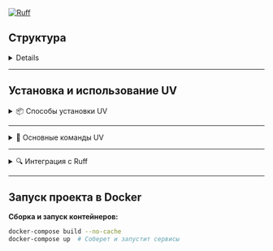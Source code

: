 
[![Ruff](https://github.com/khoshov/pythonbooks/actions/workflows/ruff.yml/badge.svg)](https://github.com/khoshov/pythonbooks/actions/workflows/ruff.yml)

## Структура

<details>

```python

pythonbooks
│
├── .github/workflows/
│   └── ruff.yml
│
├── apps/
│   └── books/
├── config/
│
├── .dockerignore
├── .env
├── .gitignore
├── .pre-commit-config.yaml
├── 🐳 docker-compose.yml
├── 🐳 Dockerfile
├── 🐳 entrypoint.sh - запускается внутри контейнера при старте, для миграций, запуска сервера и т.п.
├── Makefile
│
├── manage.py
│
├── 📦 pyproject.toml
├── README.md
├── 📦 requirements.txt
└── 📦 uv.lock
```

</details>

---

## Установка и использование UV

<details>
<summary>📦 Способы установки UV</summary>

### 1. Установка через автономные установщики (рекомендуется)

**Для macOS и Linux:**
```bash
curl -LsSf https://astral.sh/uv/install.sh | sh
```

**Для Windows (PowerShell):**
```powershell
powershell -ExecutionPolicy ByPass -c "irm https://astral.sh/uv/install.ps1 | iex"
```

### 2. Установка через PyPI (альтернативный способ)
```bash
pip install uv
```

### Обновление UV
После установки вы можете обновить UV до последней версии:
```bash
uv self update
```

🔗 Подробнее об установке: [Официальная документация](https://docs.astral.sh/uv/getting-started/installation/)
</details>

---

<details>
<summary>🚀 Основные команды UV</summary>

### Управление Python-окружением

**Установка конкретной версии Python:**
```bash
uv python install 3.13  # Установит Python 3.13
```

### Управление зависимостями

**Синхронизация зависимостей проекта:**
```bash
uv sync  # Аналог pip install + pip-compile
```

**Запуск команд в окружении проекта:**
```bash
uv run <COMMAND>  # Например: uv run pytest
```

**Запуск Django-сервера:**
```bash
uv run manage.py runserver  # Альтернатива python manage.py runserver
```
</details>

---

<details>
<summary>🔍 Интеграция с Ruff</summary>

[Ruff](https://github.com/astral-sh/ruff) - это молниеносный линтер для Python, также разработанный Astral.

**Установка Ruff через UV:**
```bash
uvx ruff  # Установит последнюю версию Ruff
```

**Проверка кода с помощью Ruff:**
```bash
uvx ruff check .  # Проверит все файлы в текущей директории
```
</details>

---

## Запуск проекта в Docker

**Сборка и запуск контейнеров:**
```bash
docker-compose build --no-cache
docker-compose up  # Соберет и запустит сервисы
```